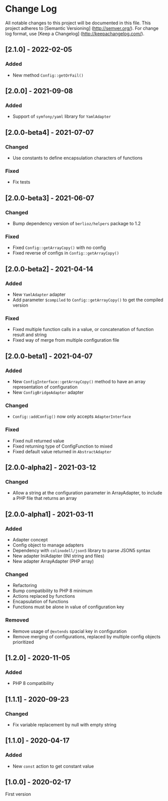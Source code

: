 # Change Log

All notable changes to this project will be documented in this file. This project adheres
to [Semantic Versioning] (http://semver.org/). For change log format,
use [Keep a Changelog] (http://keepachangelog.com/).

## [2.1.0] - 2022-02-05

### Added

- New method `Config::getOrFail()`

## [2.0.0] - 2021-09-08

### Added

- Support of `symfony/yaml` library for `YamlAdapter`

## [2.0.0-beta4] - 2021-07-07

### Changed

- Use constants to define encapsulation characters of functions

### Fixed

- Fix tests

## [2.0.0-beta3] - 2021-06-07

### Changed

- Bump dependency version of `berlioz/helpers` package to 1.2

### Fixed

- Fixed `Config::getArrayCopy()` with no config
- Fixed reverse of configs in `Config::getArrayCopy()`

## [2.0.0-beta2] - 2021-04-14

### Added

- New `YamlAdapter` adapter
- Add parameter `$compiled` to `Config::getArrayCopy()` to get the compiled version

### Fixed

- Fixed multiple function calls in a value, or concatenation of function result and string
- Fixed way of merge from multiple configuration file

## [2.0.0-beta1] - 2021-04-07

### Added

- New `ConfigInterface::getArrayCopy()` method to have an array representation of configuration
- New `ConfigBridgeAdapter` adapter

### Changed

- `Config::addConfig()` now only accepts `AdapterInterface`

### Fixed

- Fixed null returned value
- Fixed returning type of ConfigFunction to mixed
- Fixed default value returned in `AbstractAdapter`

## [2.0.0-alpha2] - 2021-03-12

### Changed

- Allow a string at the configuration parameter in ArrayAdapter, to include a PHP file that returns an array

## [2.0.0-alpha1] - 2021-03-11

### Added

- Adapter concept
- Config object to manage adapters
- Dependency with `colinodell/json5` library to parse JSON5 syntax
- New adapter IniAdapter (INI string and files)
- New adapter ArrayAdapter (PHP array)

### Changed

- Refactoring
- Bump compatibility to PHP 8 minimum
- Actions replaced by functions
- Encapsulation of functions
- Functions must be alone in value of configuration key

### Removed

- Remove usage of `@extends` spacial key in configuration
- Remove merging of configurations, replaced by multiple config objects prioritized

## [1.2.0] - 2020-11-05

### Added

- PHP 8 compatibility

## [1.1.1] - 2020-09-23

### Changed

- Fix variable replacement by null with empty string

## [1.1.0] - 2020-04-17

### Added

- New `const` action to get constant value

## [1.0.0] - 2020-02-17

First version
